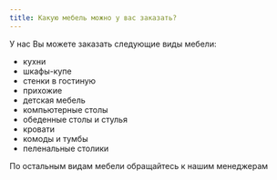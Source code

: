 ```yaml
---
title: Какую мебель можно у вас заказать?
---
```


У нас Вы можете заказать следующие виды мебели:

- кухни
- шкафы-купе
- стенки в гостиную
- прихожие
- детская мебель
- компьютерные столы
- обеденные столы и стулья
- кровати
- комоды и тумбы
- пеленальные столики

По остальным видам мебели обращайтесь к нашим менеджерам

